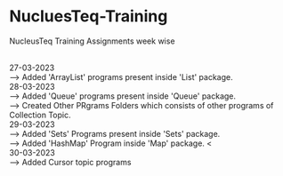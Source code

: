 # NucluesTeq-Training
NucleusTeq Training Assignments week wise

<br>
27-03-2023
<br>
--> Added 'ArrayList' programs  present inside 'List' package.
<br>
28-03-2023
<br>
--> Added 'Queue' programs present inside 'Queue' package.
<br>
--> Created Other PRgrams Folders which consists of other programs of Collection Topic.
<br>
29-03-2023
<br>
--> Added 'Sets' Programs present inside 'Sets' package.
<br>
--> Added 'HashMap' Program inside 'Map' package.
<<br>
30-03-2023
<br>
--> Added Cursor topic programs
